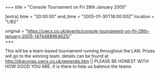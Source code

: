 +++
title = "Console Tournament on Fri 28th January 2005"

[extra]
time = "20:00:00"
end_time = "2005-01-30T18:00:00Z"
location = "LIB2"

original = "https://uwcs.co.uk/events/console-tournament-on-fri-28th-january-2005-1474488964625/"    
+++

This will be a team-based tournament running throughout the LAN. Prizes will go to the winning team. details can be found at http://draconas.uwcs.co.uk/generals.htm || PLEASE BE HONEST WITH HOW GOOD YOU ARE. It is there to help us balence the teams

